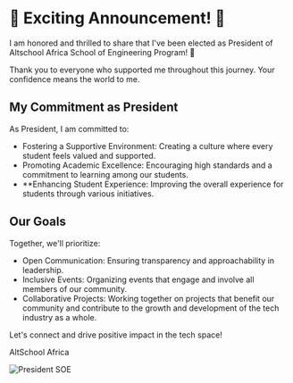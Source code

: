 # 🎉 Exciting Announcement! 🎉

I am honored and thrilled to share that I've been elected as President of Altschool Africa School of Engineering Program! 🌟 

Thank you to everyone who supported me throughout this journey. Your confidence means the world to me.

## My Commitment as President

As President, I am committed to:
- Fostering a Supportive Environment: Creating a culture where every student feels valued and supported.
- Promoting Academic Excellence: Encouraging high standards and a commitment to learning among our students.
- **Enhancing Student Experience: Improving the overall experience for students through various initiatives.

## Our Goals

Together, we'll prioritize:
- Open Communication: Ensuring transparency and approachability in leadership.
- Inclusive Events: Organizing events that engage and involve all members of our community.
- Collaborative Projects: Working together on projects that benefit our community and contribute to the growth and development of the tech industry as a whole.

Let's connect and drive positive impact in the tech space! 

AltSchool Africa

![President SOE](https://github.com/Joseph-Ibeh/AltSchool_learning_journey/blob/main/images/alts%20soe%20pres.jpg)
